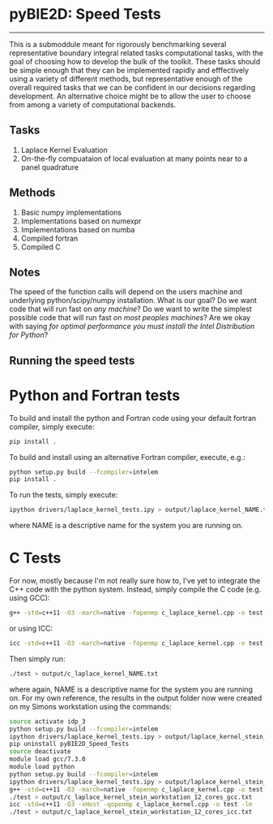 # pyBIE2D: Speed Tests
 ---
This is a submoddule meant for rigorously benchmarking several representative boundary integral related tasks computational tasks, with the goal of choosing how to develop the bulk of the toolkit. These tasks should be simple enough that they can be implemented rapidly and efffectively using a variety of different methods, but representative enough of the overall required tasks that we can be confident in our decisions regarding development. An alternative choice might be to allow the user to choose from among a variety of computational backends.

## Tasks

1. Laplace Kernel Evaluation
2. On-the-fly compuataion of local evaluation at many points near to a panel quadrature

## Methods

1. Basic numpy implementations
2. Implementations based on numexpr
3. Implementations based on numba
4. Compiled fortran
5. Compiled C

## Notes

The speed of the function calls will depend on the users machine and underlying python/scipy/numpy installation. What is our goal? Do we want code that will run fast on *any machine*?  Do we want to write the simplest possible code that will run fast on *most peoples machines*?  Are we okay with saying *for optimal performance you must install the Intel Distribution for Python*?

## Running the speed tests

# Python and Fortran tests
To build and install the python and Fortran code using your default fortran compiler, simply execute:

```bash
pip install .
```

To build and install using an alternative Fortran compiler, execute, e.g.:
```bash
python setup.py build --fcompiler=intelem
pip install .
```

To run the tests, simply execute:
```bash
ipython drivers/laplace_kernel_tests.ipy > output/laplace_kernel_NAME.txt
```
where NAME is a descriptive name for the system you are running on.

# C Tests
For now, mostly because I'm not really sure how to, I've yet to integrate the C++ code with the python system. Instead, simply compile the C code (e.g. using GCC):
```bash
g++ -std=c++11 -O3 -march=native -fopenmp c_laplace_kernel.cpp -o test -lm
```
or using ICC:
```bash
icc -std=c++11 -O3 -march=native -fopenmp c_laplace_kernel.cpp -o test -lm
```
Then simply run:
```bash
./test > output/c_laplace_kernel_NAME.txt
```
where again, NAME is a descriptive name for the system you are running on.  For my own reference, the results in the output folder now were created on my Simons workstation using the commands:
```bash
source activate idp_3
python setup.py build --fcompiler=intelem
ipython drivers/laplace_kernel_tests.ipy > output/laplace_kernel_stein_workstation_12_cores_intel_numpy.txt
pip uninstall pyBIE2D_Speed_Tests
source deactivate
module load gcc/7.3.0
module load python
python setup.py build --fcompiler=intelem
ipython drivers/laplace_kernel_tests.ipy > output/laplace_kernel_stein_workstation_12_cores_module_numpy.txt
g++ -std=c++11 -O3 -march=native -fopenmp c_laplace_kernel.cpp -o test -lm
./test > output/c_laplace_kernel_stein_workstation_12_cores_gcc.txt
icc -std=c++11 -O3 -xHost -qopenmp c_laplace_kernel.cpp -o test -lm
./test > output/c_laplace_kernel_stein_workstation_12_cores_icc.txt
```


